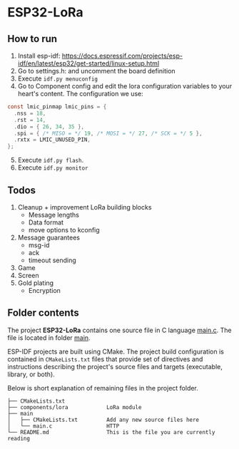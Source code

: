 # ESP32-LoRa

## How to run
1. Install esp-idf: https://docs.espressif.com/projects/esp-idf/en/latest/esp32/get-started/linux-setup.html
2. Go to settings.h: and uncomment the board definition
3. Execute ```idf.py menuconfig```
4. Go to Component config and edit the lora configuration variables to your heart's content. The configuration we use:
```c
const lmic_pinmap lmic_pins = {
  .nss = 18,
  .rst = 14,
  .dio = { 26, 34, 35 },
  .spi = { /* MISO = */ 19, /* MOSI = */ 27, /* SCK = */ 5 },
  .rxtx = LMIC_UNUSED_PIN,
};
```
5. Execute ```idf.py flash```.
6. Execute ```idf.py monitor```

## Todos
1. Cleanup + improvement LoRa building blocks
    - Message lengths
    - Data format
    - move options to kconfig
2. Message guarantees
    - msg-id
    - ack
    - timeout sending
3. Game
4. Screen
5. Gold plating
    - Encryption

## Folder contents

The project **ESP32-LoRa** contains one source file in C language [main.c](main/main.c). The file is located in folder [main](main).

ESP-IDF projects are built using CMake. The project build configuration is contained in `CMakeLists.txt`
files that provide set of directives and instructions describing the project's source files and targets
(executable, library, or both). 

Below is short explanation of remaining files in the project folder.

```
├── CMakeLists.txt
├── components/lora            LoRa module
├── main
│   ├── CMakeLists.txt         Add any new source files here
│   └── main.c                 HTTP 
└── README.md                  This is the file you are currently reading
```
